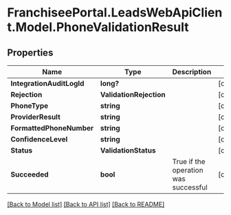 # FranchiseePortal.LeadsWebApiClient.Model.PhoneValidationResult

## Properties

Name | Type | Description | Notes
------------ | ------------- | ------------- | -------------
**IntegrationAuditLogId** | **long?** |  | [optional] 
**Rejection** | **ValidationRejection** |  | [optional] 
**PhoneType** | **string** |  | [optional] 
**ProviderResult** | **string** |  | [optional] 
**FormattedPhoneNumber** | **string** |  | [optional] 
**ConfidenceLevel** | **string** |  | [optional] 
**Status** | **ValidationStatus** |  | [optional] 
**Succeeded** | **bool** | True if the operation was successful | [optional] 

[[Back to Model list]](../README.md#documentation-for-models) [[Back to API list]](../README.md#documentation-for-api-endpoints) [[Back to README]](../README.md)

